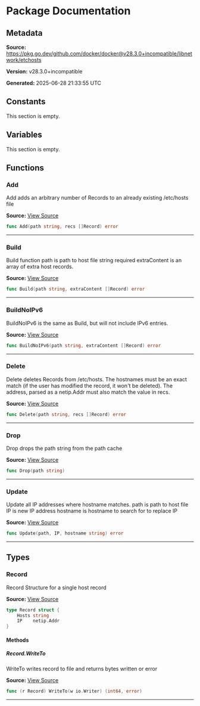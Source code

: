 # Package Documentation

## Metadata

**Source:** https://pkg.go.dev/github.com/docker/docker@v28.3.0+incompatible/libnetwork/etchosts

**Version:** v28.3.0+incompatible

**Generated:** 2025-06-28 21:33:55 UTC

## Constants

This section is empty.

## Variables

This section is empty.

## Functions

### Add

Add adds an arbitrary number of Records to an already existing /etc/hosts file

**Source:** [View Source](https://github.com/docker/docker/blob/v28.3.0/libnetwork/etchosts/etchosts.go#L108)  

```go
func Add(path string, recs []Record) error
```

---

### Build

Build function
path is path to host file string required
extraContent is an array of extra host records.

**Source:** [View Source](https://github.com/docker/docker/blob/v28.3.0/libnetwork/etchosts/etchosts.go#L75)  

```go
func Build(path string, extraContent []Record) error
```

---

### BuildNoIPv6

BuildNoIPv6 is the same as Build, but will not include IPv6 entries.

**Source:** [View Source](https://github.com/docker/docker/blob/v28.3.0/libnetwork/etchosts/etchosts.go#L80)  

```go
func BuildNoIPv6(path string, extraContent []Record) error
```

---

### Delete

Delete deletes Records from /etc/hosts.
The hostnames must be an exact match (if the user has modified the record,
it won't be deleted). The address, parsed as a netip.Addr must also match
the value in recs.

**Source:** [View Source](https://github.com/docker/docker/blob/v28.3.0/libnetwork/etchosts/etchosts.go#L135)  

```go
func Delete(path string, recs []Record) error
```

---

### Drop

Drop drops the path string from the path cache

**Source:** [View Source](https://github.com/docker/docker/blob/v28.3.0/libnetwork/etchosts/etchosts.go#L65)  

```go
func Drop(path string)
```

---

### Update

Update all IP addresses where hostname matches.
path is path to host file
IP is new IP address
hostname is hostname to search for to replace IP

**Source:** [View Source](https://github.com/docker/docker/blob/v28.3.0/libnetwork/etchosts/etchosts.go#L186)  

```go
func Update(path, IP, hostname string) error
```

---

## Types

### Record

Record Structure for a single host record

**Source:** [View Source](https://github.com/docker/docker/blob/v28.3.0/libnetwork/etchosts/etchosts.go#L16)  

```go
type Record struct {
	Hosts string
	IP    netip.Addr
}
```

#### Methods

##### Record.WriteTo

WriteTo writes record to file and returns bytes written or error

**Source:** [View Source](https://github.com/docker/docker/blob/v28.3.0/libnetwork/etchosts/etchosts.go#L22)  

```go
func (r Record) WriteTo(w io.Writer) (int64, error)
```

---

